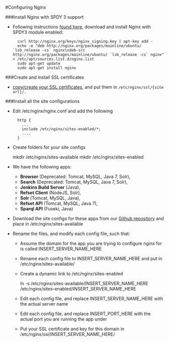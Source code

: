 #Configuring Nginx

###Install Nginx with SPDY 3 support

- Following instructions [found here](https://bjornjohansen.no/install-latest-version-of-nginx-on-ubuntu), download and install Nginx with SPDY3 module enabled:

        curl http://nginx.org/keys/nginx_signing.key | apt-key add -
        echo -e "deb http://nginx.org/packages/mainline/ubuntu/ `lsb_release -cs` nginx\ndeb-src http://nginx.org/packages/mainline/ubuntu/ `lsb_release -cs` nginx" > /etc/apt/sources.list.d/nginx.list
        sudo apt-get update
        sudo apt-get install nginx
        
###Create and install SSL certificates
- [copy/create your SSL certificates](https://www.startssl.com/?app=42), and put them in `/etc/nginx/ssl/{site url}/.` 

###Install all the site configurations

- Edit /etc/nginx/nginx.conf and add the following

        http {
          ...
          include /etc/nginx/sites-enabled/*;
          ....
        }
    
- Create folders for your site configs

    mkdir /etc/nginx/sites-available
    mkdir /etc/nginx/sites-enabled

- We have the following apps:

  - **Browser** (Deprecated: Tomcat, MySQL, Java 7, Solr), 
  - **Search** (Deprecated: Tomcat, MySQL, Java 7, Solr), 
  - **Jenkins Build Server** (Java), 
  - **Refset Client** (NodeJS, Solr), 
  - **Solr** (Tomcat, MySQL, Java), 
  - **Refset API** (Tomcat, MySQL, Java 7), 
  - **Sparql API** (Fuseki, Java)

- Download the site configs for these apps from our [Github repository](https://github.com/IHTSDO/snomed-publish/tree/master/config/nginx) and place in /etc/nginx/sites-available

- Rename the files, and modify each config file, such that:

    - Assume the domain for the app you are trying to configure nginx for is called INSERT_SERVER_NAME_HERE
    - Rename each config file to INSERT_SERVER_NAME_HERE and put in /etc/nginx/sites-available/
    - Create a dynamic link to /etc/nginx/sites-enabled

        ln -s /etc/nginx/sites-available/INSERT_SERVER_NAME_HERE /etc/nginx/sites-enabled/INSERT_SERVER_NAME_HERE

    - Edit each config file, and replace INSERT_SERVER_NAME_HERE with the actual server name
    - Edit each config file, and replace INSERT_PORT_HERE with the actual port you are running the app under
    - Put your SSL certificate and key for this domain in /etc/nginx/ssl/INSERT_SERVER_NAME_HERE/
    

